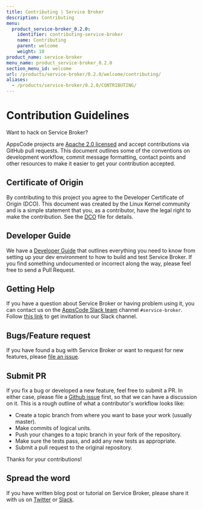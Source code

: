```yaml
---
title: Contributing | Service Broker
description: Contributing
menu:
  product_service-broker_0.2.0:
    identifier: contributing-service-broker
    name: Contributing
    parent: welcome
    weight: 10
product_name: service-broker
menu_name: product_service-broker_0.2.0
section_menu_id: welcome
url: /products/service-broker/0.2.0/welcome/contributing/
aliases:
  - /products/service-broker/0.2.0/CONTRIBUTING/
---
```


# Contribution Guidelines
Want to hack on Service Broker?

AppsCode projects are [Apache 2.0 licensed](https://github.com/appscode/service-broker/blob/master/LICENSE) and accept contributions via
GitHub pull requests.  This document outlines some of the conventions on
development workflow, commit message formatting, contact points and other
resources to make it easier to get your contribution accepted.

## Certificate of Origin

By contributing to this project you agree to the Developer Certificate of
Origin (DCO). This document was created by the Linux Kernel community and is a
simple statement that you, as a contributor, have the legal right to make the
contribution. See the [DCO](https://github.com/appscode/service-broker/blob/master/DCO) file for details.

## Developer Guide

We have a [Developer Guide](/products/service-broker/0.2.0/setup/developer-guide/overview) that outlines everything you need to know from setting up your
dev environment to how to build and test Service Broker. If you find something undocumented or incorrect along the way,
please feel free to send a Pull Request.

## Getting Help

If you have a question about Service Broker or having problem using it, you can contact us on the [AppsCode Slack team](https://appscode.slack.com/messages/service-broker/) channel `#service-broker`. Follow [this link](https://slack.appscode.com) to get invitation to our Slack channel.

## Bugs/Feature request

If you have found a bug with Service Broker or want to request for new features, please [file an issue](https://github.com/appscode/service-broker/issues/new).

## Submit PR

If you fix a bug or developed a new feature, feel free to submit a PR. In either case, please file a [Github issue](https://github.com/appscode/service-broker/issues/new) first, so that we can have a discussion on it. This is a rough outline of what a contributor's workflow looks like:

- Create a topic branch from where you want to base your work (usually master).
- Make commits of logical units.
- Push your changes to a topic branch in your fork of the repository.
- Make sure the tests pass, and add any new tests as appropriate.
- Submit a pull request to the original repository.

Thanks for your contributions!

## Spread the word

If you have written blog post or tutorial on Service Broker, please share it with us on [Twitter](https://twitter.com/AppsCodeHQ) or [Slack](https://slack.appscode.com).

